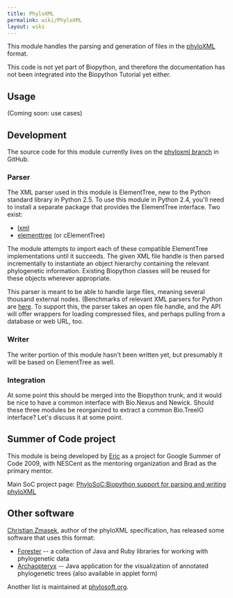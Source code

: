 ```yaml
---
title: PhyloXML
permalink: wiki/PhyloXML
layout: wiki
---
```


This module handles the parsing and generation of files in the
[phyloXML](http://www.phyloxml.org/) format.

This code is not yet part of Biopython, and therefore the documentation
has not been integrated into the Biopython Tutorial yet either.

Usage
-----

(Coming soon: use cases)

Development
-----------

The source code for this module currently lives on the [phyloxml
branch](http://github.com/etal/biopython/tree/phyloxml) in GitHub.

### Parser

The XML parser used in this module is ElementTree, new to the Python
standard library in Python 2.5. To use this module in Python 2.4, you'll
need to install a separate package that provides the ElementTree
interface. Two exist:

-   [lxml](http://codespeak.net/lxml/)
-   [elementtree](http://effbot.org/zone/element-index.htm)
    (or cElementTree)

The module attempts to import each of these compatible ElementTree
implementations until it succeeds. The given XML file handle is then
parsed incrementally to instantiate an object hierarchy containing the
relevant phylogenetic information. Existing Biopython classes will be
reused for these objects wherever appropriate.

This parser is meant to be able to handle large files, meaning several
thousand external nodes. (Benchmarks of relevant XML parsers for Python
are [here](http://effbot.org/zone/celementtree.htm#benchmarks). To
support this, the parser takes an open file handle, and the API will
offer wrappers for loading compressed files, and perhaps pulling from a
database or web URL, too.

### Writer

The writer portion of this module hasn't been written yet, but
presumably it will be based on ElementTree as well.

### Integration

At some point this should be merged into the Biopython trunk, and it
would be nice to have a common interface with Bio.Nexus and Newick.
Should these three modules be reorganized to extract a common Bio.TreeIO
interface? Let's discuss it at some point.

Summer of Code project
----------------------

This module is being developed by [Eric](User%3AEricTalevich "wikilink")
as a project for Google Summer of Code 2009, with NESCent as the
mentoring organization and Brad as the primary mentor.

Main SoC project page: [PhyloSoC:Biopython support for parsing and
writing
phyloXML](https://www.nescent.org/wg_phyloinformatics/PhyloSoC:Biopython_support_for_parsing_and_writing_phyloXML)

Other software
--------------

[Christian Zmasek](http://monochrome-effect.net/), author of the
phyloXML specification, has released some software that uses this
format:

-   [Forester](http://www.phylosoft.org/forester/) -- a collection of
    Java and Ruby libraries for working with phylogenetic data
-   [Archaopteryx](http://www.phylosoft.org/archaeopteryx/) -- Java
    application for the visualization of annotated phylogenetic trees
    (also available in applet form)

Another list is maintained at
[phylosoft.org](http://www.phylosoft.org/).
